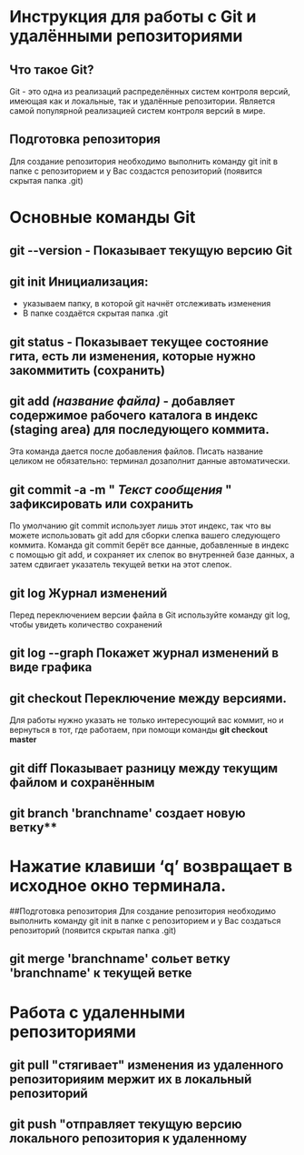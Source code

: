 # Инструкция для работы с Git и удалёнными репозиториями #


## Что такое Git?
Git - это одна из реализаций распределённых систем контроля версий, имеющая как и локальные, так и удалённые репозитории. Является самой популярной реализацией систем контроля версий в мире.

## Подготовка репозитория
Для создание репозитория необходимо выполнить команду git init в папке с репозиторием и у Вас создаcтся репозиторий (появится скрытая папка .git)
# Основные команды Git

## **git --version** - Показывает текущую версию Git


## **git init** Инициализация: 
* указываем папку, в которой
git начнёт отслеживать изменения
* В папке создаётся скрытая папка .git

##  **git status** - Показывает текущее состояние гита, есть ли изменения, которые нужно закоммитить (сохранить)

## **git add *(название файла)*** - добавляет содержимое рабочего каталога в индекс (staging area) для последующего коммита. 
Эта команда дается после добавления файлов. Писать название целиком не обязательно: терминал дозаполнит данные автоматически.

## **git commit -a -m " *Текст сообщения* "** зафиксировать или сохранить
По умолчанию git commit использует лишь этот индекс, так что вы можете использовать git add 
для сборки слепка вашего следующего коммита.
Команда git commit берёт все данные, добавленные в индекс с помощью git add, и сохраняет их
слепок во внутренней базе данных, а затем сдвигает указатель текущей ветки на этот слепок.

## **git log** Журнал изменений
Перед переключением версии файла в Git используйте команду git log, чтобы увидеть количество сохранений

## **git log --graph** Покажет журнал изменений в виде графика 

## **git checkout** Переключение между версиями. 
Для работы нужно указать не только интересующий вас коммит, но и вернуться в тот, где работаем, при помощи команды **git checkout master**

## **git diff** Показывает разницу между текущим файлом и сохранённым

## **git branch 'branchname'** создает новую ветку**

# Нажатие клавиши ‘q’ возвращает в исходное окно терминала.
##Подготовка репозитория
Для создание репозитория необходимо выполнить команду git init в папке с репозиторием и у Вас создаться репозиторий (появится скрытая папка .git)


##  **git merge 'branchname'** сольет ветку 'branchname' к текущей ветке




# Работа с удаленными репозиториями

## **git pull** "стягивает" изменения из удаленного репозиторияим мержит их в локальный репозиторий


## **git push** "отправляет текущую версию локального репозитория к удаленному





